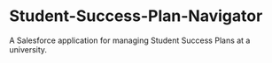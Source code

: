 # Student-Success-Plan-Navigator
A Salesforce application for managing Student Success Plans at a university.
